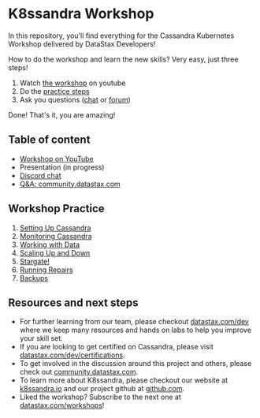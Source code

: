 # K8ssandra Workshop

In this repository, you'll find everything for the Cassandra Kubernetes Workshop delivered by DataStax Developers!

How to do the workshop and learn the new skills? Very easy, just three steps! 

1. Watch [the workshop](https://youtu.be/riKDcNh7V8k) on youtube
2. Do the [practice steps](https://github.com/datastaxdevs/k8ssandra-workshop/wiki)
3. Ask you questions ([chat](https://bit.ly/cassandra-workshop) or [forum](https://community.datastax.com))

Done! That's it, you are amazing! 

## Table of content

* [Workshop on YouTube](https://youtu.be/riKDcNh7V8k)
* Presentation (in progress)
* [Discord chat](https://bit.ly/cassandra-workshop)
* [Q&A: community.datastax.com](https://community.datastax.com)

## Workshop Practice

1. [Setting Up Cassandra](https://github.com/datastaxdevs/k8ssandra-workshop/wiki/Setting-Up-Cassandra)
2. [Monitoring Cassandra](https://github.com/datastaxdevs/k8ssandra-workshop/wiki/Monitoring-Cassandra)
3. [Working with Data](https://github.com/datastaxdevs/k8ssandra-workshop/wiki/Working-with-Data)
4. [Scaling Up and Down](https://github.com/datastaxdevs/k8ssandra-workshop/wiki/Scaling-Up-and-Down)
5. [Stargate!](https://github.com/datastaxdevs/k8ssandra-workshop/wiki/Stargate!)
6. [Running Repairs](https://github.com/datastaxdevs/k8ssandra-workshop/wiki/Running-Repairs)
7. [Backups](https://github.com/datastaxdevs/k8ssandra-workshop/wiki/Backups)

## Resources and next steps

* For further learning from our team, please checkout [datastax.com/dev](https://datastax.com/dev) where we keep many resources and hands on labs to help you improve your skill set.
* If you are looking to get certified on Cassandra, please visit [datastax.com/dev/certifications](https://datastax.com/dev/certifications).
* To get involved in the discussion around this project and others, please check out [community.datastax.com](https://community.datastax.com).
* To learn more about K8ssandra, please checkout our website at [k8ssandra.io](https://k8ssandra.io) and our project github at [github.com](https://github.com/k8ssandra/k8ssandra).
* Liked the workshop? Subscribe to the next one at [datastax.com/workshops](https://datastax.com/workshops)! 
